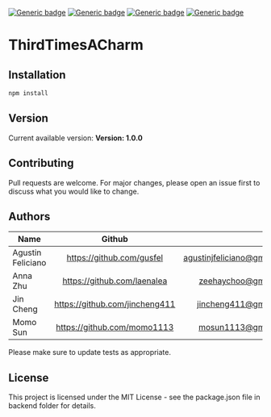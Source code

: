 [![Generic badge](https://img.shields.io/badge/npm-7.5.3-<COLOR>.svg)](https://shields.io/)
[![Generic badge](https://img.shields.io/badge/node-v15.10.0-orange.svg)](https://shields.io/)
[![Generic badge](https://img.shields.io/badge/react-16.14.0-yellowgreen.svg)](https://shields.io/)
[![Generic badge](https://img.shields.io/badge/License-MIT-informational.svg)](https://shields.io/)


# ThirdTimesACharm



## Installation

```bash
npm install 
```
## Version
Current available version: **Version: 1.0.0**

## Contributing
Pull requests are welcome. For major changes, please open an issue first to discuss what you would like to change.

## Authors
| Name                | Github                         | Email   |
| --------------------|:------------------------------:| -------:|
| Agustin Feliciano   |https://github.com/gusfel       |agustinjfeliciano@gmail.com|
| Anna Zhu            |https://github.com/laenalea     | zeehaychoo@gmail.com     |
| Jin Cheng           |https://github.com/jincheng411  |jincheng411@gmail.com        |
| Momo Sun            |https://github.com/momo1113     |mosun1113@gmail.com|        


Please make sure to update tests as appropriate.

## License
This project is licensed under the MIT License - see the package.json file in backend folder for details.
